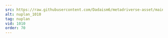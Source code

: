```yaml
---
src: https://raw.githubusercontent.com/Dadaism6/metadriverse-asset/main/script-nuplan-output-newcompressed/nuplan_1010.mp4
alt: nuplan_1010
tag: nuplan
vid: 1010
order: 70
---
```

